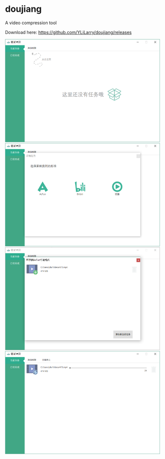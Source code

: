 # doujiang
A video compression tool

Download here: https://github.com/YLiLarry/doujiang/releases

![ScreenShot](./README/1.png)
![ScreenShot](./README/2.png)
![ScreenShot](./README/3.PNG)
![ScreenShot](./README/4.PNG)
